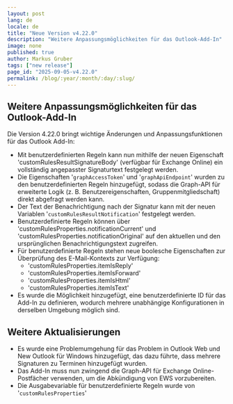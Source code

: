 ```yaml
---
layout: post
lang: de
locale: de
title: "Neue Version v4.22.0"
description: "Weitere Anpassungsmöglichkeiten für das Outlook-Add-In"
image: none
published: true
author: Markus Gruber
tags: ["new release"]
page_id: "2025-09-05-v4.22.0"
permalink: /blog/:year/:month/:day/:slug/
---
```

## Weitere Anpassungsmöglichkeiten für das Outlook-Add-In
Die Version 4.22.0 bringt wichtige Änderungen und Anpassungsfunktionen für das Outlook Add-In:
- Mit benutzerdefinierten Regeln kann nun mithilfe der neuen Eigenschaft 'customRulesResultSignatureBody' (verfügbar für Exchange Online) ein vollständig angepasster Signaturtext festgelegt werden.
- Die Eigenschaften '`graphAccessToken`' und '`graphApiEndpoint`' wurden zu den benutzerdefinierten Regeln hinzugefügt, sodass die Graph-API für erweiterte Logik (z. B. Benutzereigenschaften, Gruppenmitgliedschaft) direkt abgefragt werden kann.
- Der Text der Benachrichtigung nach der Signatur kann mit der neuen Variablen '`customRulesResultNotification`' festgelegt werden.
- Benutzerdefinierte Regeln können über 'customRulesProperties.notificationCurrent' und 'customRulesProperties.notificationOriginal' auf den aktuellen und den ursprünglichen Benachrichtigungstext zugreifen.
- Für benutzerdefinierte Regeln stehen neue boolesche Eigenschaften zur Überprüfung des E-Mail-Kontexts zur Verfügung:
  - 'customRulesProperties.itemIsReply'
  - 'customRulesProperties.itemIsForward'
  - 'customRulesProperties.itemIsHtml'
  - 'customRulesProperties.itemIsText'
- Es wurde die Möglichkeit hinzugefügt, eine benutzerdefinierte ID für das Add-In zu definieren, wodurch mehrere unabhängige Konfigurationen in derselben Umgebung möglich sind.

## Weitere Aktualisierungen
- Es wurde eine Problemumgehung für das Problem in Outlook Web und New Outlook für Windows hinzugefügt, das dazu führte, dass mehrere Signaturen zu Terminen hinzugefügt wurden.
- Das Add-In muss nun zwingend die Graph-API für Exchange Online-Postfächer verwenden, um die Abkündigung von EWS vorzubereiten.
- Die Ausgabevariable für benutzerdefinierte Regeln wurde von '`customRulesProperties`'